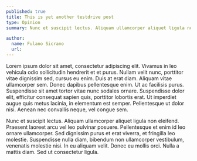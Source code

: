 ```yaml
---
published: true
title: This is yet another testdrive post
type: Opinion
summary: Nunc et suscipit lectus. Aliquam ullamcorper aliquet ligula non eleifend. Praesent laoreet arcu vel leo pulvinar posuere. Pellentesque et enim id leo ornare ullamcorper. Sed dignissim purus et erat viverra, et fringilla leo molestie.

author:
  name: Fulano Sicrano
  url:
---
```


Lorem ipsum dolor sit amet, consectetur adipiscing elit. Vivamus in leo vehicula odio sollicitudin hendrerit et et purus. Nullam velit nunc, porttitor vitae dignissim sed, cursus eu enim. Duis at erat diam. Aliquam vitae ullamcorper sem. Donec dapibus pellentesque enim. Ut ac facilisis purus. Suspendisse sit amet tortor vitae nunc sodales ornare. Suspendisse dolor elit, efficitur consequat sapien quis, porttitor lobortis erat. Ut imperdiet augue quis metus lacinia, in elementum est semper. Pellentesque ut dolor nisi. Aenean nec convallis neque, vel congue sem.

Nunc et suscipit lectus. Aliquam ullamcorper aliquet ligula non eleifend. Praesent laoreet arcu vel leo pulvinar posuere. Pellentesque et enim id leo ornare ullamcorper. Sed dignissim purus et erat viverra, et fringilla leo molestie. Suspendisse nulla diam, bibendum non ullamcorper vestibulum, venenatis molestie nisi. In eu aliquam velit. Donec eu mollis orci. Nulla a mattis diam. Sed ut consectetur ligula.